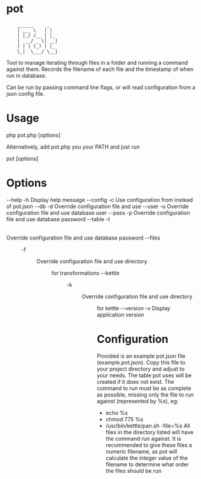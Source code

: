 pot
===
        ______     _
        | ___ \   | |
        | |_/ /__ | |_
        |  __/ _ \| __|
        | | | (_) | |_
        \_|  \___/ \__|

Tool to manage iterating through files in a folder and running a command against them.
Records the filename of each file and the timestamp of when run in database.

Can be run by passing command line flags, or will read configuration from a json config file.

Usage
=====

php pot.php [options]

Alternatively, add pot.php you your PATH and just run

pot [options]

Options
=======

  --help          -h            Display help message
  --config <file> -c <file>     Use configuration from <file> instead of pot.json
  --db <database> -d <database> Override configuration file and use <database>
  --user <user>   -u <user>     Override configuration file and use database user <user>
  --pass <pass>   -p <pass>     Override configuration file and use database password <pass>
  --table <table> -t <table>    Override configuration file and use database password <pass>
  --files <dir>   -f <dir>      Override configuration file and use directory <dir> for transformations
  --kettle <dir>  -k <dir>      Override configuration file and use directory <dir> for kettle
  --version       -v            Display application version

Configuration
=============

Provided is an example pot.json file (example.pot.json). Copy this file to your project directory and adjust to your needs.
The table pot uses will be created if it does not exist.
The command to run must be as complete as possible, missing only the file to run against (represented by %s), eg:
 * echo %s
 * chmod 775 %s
 * /usr/bin/kettle/pan.sh -file=%s
All files in the directory listed will have the command run against. It is recommended to give these files a numeric filename, as pot will calculate the integer value of the filename to determine what order the files should be run